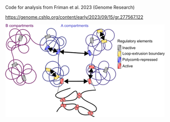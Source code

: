 Code for analysis from Friman et al. 2023 (Genome Research)

https://genome.cshlp.org/content/early/2023/09/15/gr.277567.122

<img src="https://raw.githubusercontent.com/efriman/Friman_etal_ULI/main/Model.png" alt="Summary model from the paper" width="1000px"/>